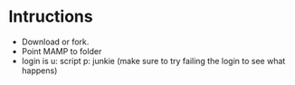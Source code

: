 # Intructions

* Download or fork.
* Point MAMP to folder
* login is u: script p: junkie (make sure to try failing the login to see what happens)

